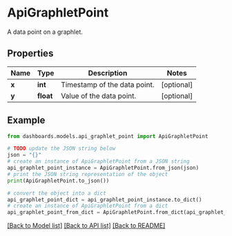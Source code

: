 # ApiGraphletPoint

A data point on a graphlet.

## Properties

Name | Type | Description | Notes
------------ | ------------- | ------------- | -------------
**x** | **int** | Timestamp of the data point. | [optional] 
**y** | **float** | Value of the data point. | [optional] 

## Example

```python
from dashboards.models.api_graphlet_point import ApiGraphletPoint

# TODO update the JSON string below
json = "{}"
# create an instance of ApiGraphletPoint from a JSON string
api_graphlet_point_instance = ApiGraphletPoint.from_json(json)
# print the JSON string representation of the object
print(ApiGraphletPoint.to_json())

# convert the object into a dict
api_graphlet_point_dict = api_graphlet_point_instance.to_dict()
# create an instance of ApiGraphletPoint from a dict
api_graphlet_point_from_dict = ApiGraphletPoint.from_dict(api_graphlet_point_dict)
```
[[Back to Model list]](../README.md#documentation-for-models) [[Back to API list]](../README.md#documentation-for-api-endpoints) [[Back to README]](../README.md)


